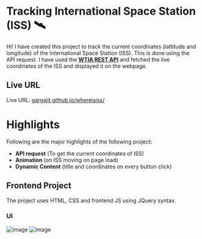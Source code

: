 # Tracking International Space Station (ISS) 🛰️

Hi! I have created this project to track the current coordinates (lattitude and longitude) of the International Space Station (ISS). This is done using the API request. 
I have used the **[WTIA REST API](https://wheretheiss.at/w/developer)** and fetched the live coordinates of the ISS and displayed it on the webpage.

## Live URL

Live URL: [gargajit.github.io/whereisiss/](https://gargajit.github.io/whereisiss/ "https://gargajit.github.io/whereisiss/")

# Highlights

Following are the major highlights of the following project:

- **API request** (To get the current coordinates of ISS)
- **Animation** (on ISS moving on page load)
- **Dynamic Content** (title and coordinates on every button click)

## Frontend Project

The project uses HTML, CSS and frontend JS using JQuery syntax.

### UI
![image](https://github.com/user-attachments/assets/61a703f9-7ed8-4142-9d5e-df9b7ad7c60f)
![image](https://github.com/user-attachments/assets/5eb55d16-40a4-4586-a63a-f5e14a0b4088)

